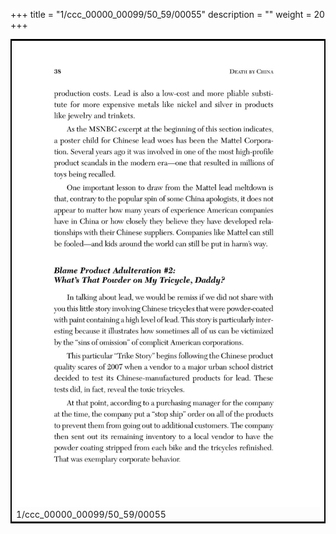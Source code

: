 +++
title = "1/ccc_00000_00099/50_59/00055"
description = ""
weight = 20
+++

<table style="border:2px solid black;max-width:800px;max-height:800px;" 
><tr><td>
<img class="center-fit-jpg"
src="/jpg_/out_jpg_dbc_055.jpg">
1/ccc_00000_00099/50_59/00055
</img></td></tr></table>
